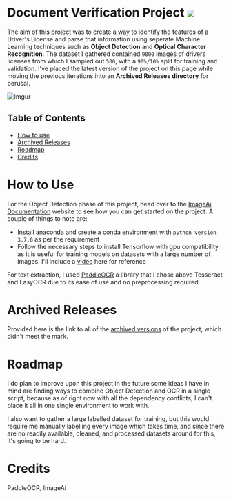 # Document Verification Project ![](https://img.shields.io/badge/Tests-Pass-blue)
The aim of this project was to create a way to identify the features of a Driver's License and parse that information using seperate Machine Learning techniques such as **Object Detection** and **Optical Character Recognition**. 
The dataset I gathered contained `9000` images of drivers licenses from which I sampled out `500`, with a `90%/10%` split for training and validation.
I've placed the latest version of the project on this page while moving the previous iterations into an **Archived Releases directory** for perusal.

![Imgur](https://i.imgur.com/MMej47ml.jpg)

## Table of Contents
- [How to use](#how-to-use)
- [Archived Releases](#archived-releases)
- [Roadmap](#roadmap)
- [Credits](#credits)

# How to Use
For the Object Detection phase of this project, head over to the [ImageAi Documentation](https://imageai.readthedocs.io/en/latest/) website to see how you can get started on the project. 
A couple of things to note are:
- Install anaconda and create a conda environment with `python version 3.7.6` as per the requirement
- Follow the necessary steps to install Tensorflow with gpu compatibility as it is useful for training models on datasets with a large number of images. I'll include a [video](https://www.google.com/url?sa=t&rct=j&q=&esrc=s&source=web&cd=&cad=rja&uact=8&ved=2ahUKEwj15o7r9oj5AhU7TmwGHfGCCBUQwqsBegQIGBAB&url=https%3A%2F%2Fwww.youtube.com%2Fwatch%3Fv%3DhHWkvEcDBO0&usg=AOvVaw1FkucvpisZGhZohnfNqJAZ) here for reference 

For text extraction, I used [PaddleOCR](https://www.google.com/url?sa=t&rct=j&q=&esrc=s&source=web&cd=&cad=rja&uact=8&ved=2ahUKEwjJ2cSM-oj5AhXMHbcAHf6YAw4QFnoECAUQAQ&url=https%3A%2F%2Fpypi.org%2Fproject%2Fpaddleocr%2F&usg=AOvVaw0W5IIWKVagVGyqU2KvLfSN) a library that I chose above Tesseract and EasyOCR due to its ease of use and no preprocessing required.

# Archived Releases
Provided here is the link to all of the [archived versions](https://github.com/Tj-dev-py/Drivers-License-Verification/tree/main/Archived%20Versions) of the project, which didn't meet the mark.

# Roadmap
I do plan to improve upon this project in the future some ideas I have in mind are finding ways to combine Object Detection and OCR in a single script, because as of right now with all the dependency conflicts, I can't place it all in one single environment to work with. 

I also want to gather a large labelled dataset for training, but this would require me manually labelling every image which takes time, and since there are no readily available, cleaned, and processed datasets around for this, it's going to be hard.

# Credits
PaddleOCR, ImageAi
